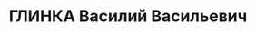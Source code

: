 ---
title: ГЛИНКА Василий Васильевич
description: '1893 г.р., м.р. г. Кременчуг, русский, из рабочих, член ВКП(б) до ареста,
  женат, обр. высшее, место жит. до ареста г. Керчь, директор Керченского металлургического
  завода им. Войкова. Арест. 05.07.1937 г. Керченским ГО НКВД Крыма, обв. - ст. 58-8,
  9, 11 УК РСФСР: участник контрреволюционной террористической организации, осужден
  07.01.1938 г. Верховным судом СССР к расстрелу с конфискацией имущества, расстрелян
  08.01.1938 г., реабилитир. 05.05.1956 г. Верховным судом СССР'
---